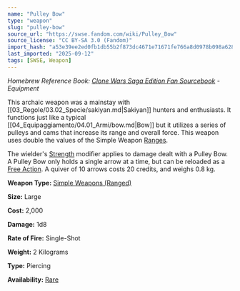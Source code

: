 ```yaml
---
name: "Pulley Bow"
type: "weapon"
slug: "pulley-bow"
source_url: "https://swse.fandom.com/wiki/Pulley_Bow"
source_license: "CC BY-SA 3.0 (Fandom)"
import_hash: "a53e39ee2ed0fb1db55b2f873dc4671e71671fe766a8d0978b098a628c8df599"
last_imported: "2025-09-12"
tags: [SWSE, Weapon]
---
```

*Homebrew Reference Book: [Clone Wars Saga Edition Fan Sourcebook](https://swse.fandom.com/wiki/Clone_Wars_Saga_Edition_Fan_Sourcebook) - Equipment*

This archaic weapon was a mainstay with [[03_Regole/03.02_Specie/sakiyan.md|Sakiyan]] hunters and enthusiasts. It functions just like a typical [[04_Equipaggiamento/04.01_Armi/bow.md|Bow]] but it utilizes a series of pulleys and cams that increase its range and overall force. This weapon uses double the values of the Simple Weapon [Ranges](https://swse.fandom.com/wiki/Ranges).

The wielder's [Strength](https://swse.fandom.com/wiki/Strength) modifier applies to damage dealt with a Pulley Bow. A Pulley Bow only holds a single arrow at a time, but can be reloaded as a [Free Action](https://swse.fandom.com/wiki/Free_Action). A quiver of 10 arrows costs 20 credits, and weighs 0.8 kg.

**Weapon Type:** [Simple Weapons (Ranged)](https://swse.fandom.com/wiki/Simple_Weapons_(Ranged))

**Size:** Large

**Cost:** 2,000

**Damage:** 1d8

**Rate of Fire:** Single-Shot

**Weight:** 2 Kilograms

**Type:** Piercing

**Availability:** [Rare](https://swse.fandom.com/wiki/Rare)